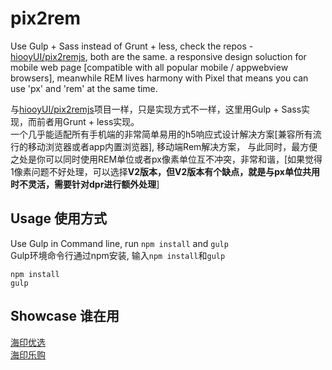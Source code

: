 # pix2rem
Use Gulp + Sass instead of Grunt + less, check the repos - [hiooyUI/pix2remjs](https://github.com/hiooyUI/pix2remjs), both are the same.
a responsive design soluction for mobile web page [compatible with all popular mobile / appwebview browsers], meanwhile REM lives harmony with Pixel that means you can use 'px' and 'rem' at the same time.     

与[hiooyUI/pix2remjs](https://github.com/hiooyUI/pix2remjs)项目一样，只是实现方式不一样，这里用Gulp + Sass实现，而前者用Grunt + less实现。  
一个几乎能适配所有手机端的非常简单易用的h5响应式设计解决方案[兼容所有流行的移动浏览器或者app内置浏览器], 移动端Rem解决方案， 与此同时，最方便之处是你可以同时使用REM单位或者px像素单位互不冲突，非常和谐，[如果觉得1像素问题不好处理，可以选择**V2版本，但V2版本有个缺点，就是与px单位共用时不灵活，需要针对dpr进行额外处理**]

Usage 使用方式
----------------------------------------------
Use Gulp in Command line, run ```npm install``` and ```gulp```   
Gulp环境命令行通过npm安装, 输入```npm install```和```gulp```
```
npm install
gulp
```
Showcase 谁在用
----------------------------------------------

[海印优选](http://wx.hiooy.com/wap)   
[海印乐购](http://m.hiooy.cn/)
